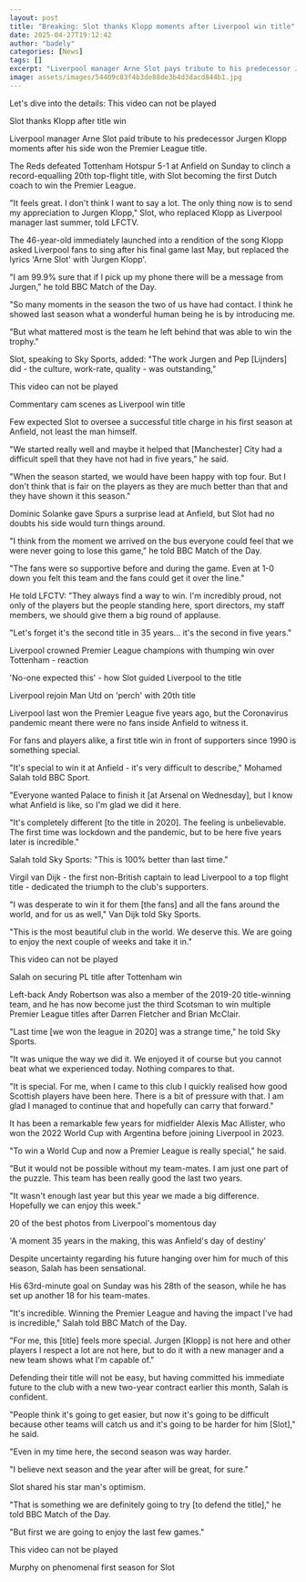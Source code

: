 ```yaml
---
layout: post
title: "Breaking: Slot thanks Klopp moments after Liverpool win title"
date: 2025-04-27T19:12:42
author: "badely"
categories: [News]
tags: []
excerpt: "Liverpool manager Arne Slot pays tribute to his predecessor Jurgen Klopp moments after the club clinched the Premier League title."
image: assets/images/54409c83f4b3de88de3b4d3dacd844b1.jpg
---
```


Let's dive into the details: This video can not be played

Slot thanks Klopp after title win

Liverpool manager Arne Slot paid tribute to his predecessor Jurgen Klopp moments after his side won the Premier League title.

The Reds defeated Tottenham Hotspur 5-1 at Anfield on Sunday to clinch a record-equalling 20th top-flight title, with Slot becoming the first Dutch coach to win the Premier League.

"It feels great. I don't think I want to say a lot. The only thing now is to send my appreciation to Jurgen Klopp," Slot, who replaced Klopp as Liverpool manager last summer, told LFCTV.

The 46-year-old immediately launched into a rendition of the song Klopp asked Liverpool fans to sing after his final game last May, but replaced the lyrics 'Arne Slot' with 'Jurgen Klopp'.

"I am 99.9% sure that if I pick up my phone there will be a message from Jurgen," he told BBC Match of the Day.

"So many moments in the season the two of us have had contact. I think he showed last season what a wonderful human being he is by introducing me. 

"But what mattered most is the team he left behind that was able to win the trophy."

Slot, speaking to Sky Sports, added: "The work Jurgen and Pep [Lijnders] did - the culture, work-rate, quality - was outstanding,"

This video can not be played

Commentary cam scenes as Liverpool win title

Few expected Slot to oversee a successful title charge in his first season at Anfield, not least the man himself.

"We started really well and maybe it helped that [Manchester] City had a difficult spell that they have not had in five years," he said.

"When the season started, we would have been happy with top four. But I don't think that is fair on the players as they are much better than that and they have shown it this season."

Dominic Solanke gave Spurs a surprise lead at Anfield, but Slot had no doubts his side would turn things around.

"I think from the moment we arrived on the bus everyone could feel that we were never going to lose this game," he told BBC Match of the Day.

"The fans were so supportive before and during the game. Even at 1-0 down you felt this team and the fans could get it over the line."

He told LFCTV: "They always find a way to win. I'm incredibly proud, not only of the players but the people standing here, sport directors, my staff members, we should give them a big round of applause.

"Let's forget it's the second title in 35 years... it's the second in five years."

Liverpool crowned Premier League champions with thumping win over Tottenham - reaction

'No-one expected this' - how Slot guided Liverpool to the title

Liverpool rejoin Man Utd on 'perch' with 20th title

Liverpool last won the Premier League five years ago, but the Coronavirus pandemic meant there were no fans inside Anfield to witness it.

For fans and players alike, a first title win in front of supporters since 1990 is something special.

"It's special to win it at Anfield - it's very difficult to describe," Mohamed Salah told BBC Sport.

"Everyone wanted Palace to finish it [at Arsenal on Wednesday], but I know what Anfield is like, so I'm glad we did it here.

"It's completely different [to the title in 2020]. The feeling is unbelievable. The first time was lockdown and the pandemic, but to be here five years later is incredible."

Salah told Sky Sports: "This is 100% better than last time."

Virgil van Dijk - the first non-British captain to lead Liverpool to a top flight title - dedicated the triumph to the club's supporters.

"I was desperate to win it for them [the fans] and all the fans around the world, and for us as well," Van Dijk told Sky Sports.

"This is the most beautiful club in the world. We deserve this. We are going to enjoy the next couple of weeks and take it in."

This video can not be played

Salah on securing PL title after Tottenham win

Left-back Andy Robertson was also a member of the 2019-20 title-winning team, and he has now become just the third Scotsman to win multiple Premier League titles after Darren Fletcher and Brian McClair.

"Last time [we won the league in 2020] was a strange time," he told Sky Sports.

"It was unique the way we did it. We enjoyed it of course but you cannot beat what we experienced today. Nothing compares to that.

"It is special. For me, when I came to this club I quickly realised how good Scottish players have been here. There is a bit of pressure with that. I am glad I managed to continue that and hopefully can carry that forward."

It has been a remarkable few years for midfielder Alexis Mac Allister, who won the 2022 World Cup with Argentina before joining Liverpool in 2023.

"To win a World Cup and now a Premier League is really special," he said. 

"But it would not be possible without my team-mates. I am just one part of the puzzle. This team has been really good the last two years. 

"It wasn't enough last year but this year we made a big difference. Hopefully we can enjoy this week."

20 of the best photos from Liverpool's momentous day

'A moment 35 years in the making, this was Anfield's day of destiny'

Despite uncertainty regarding his future hanging over him for much of this season, Salah has been sensational.

His 63rd-minute goal on Sunday was his 28th of the season, while he has set up another 18 for his team-mates.

"It's incredible. Winning the Premier League and having the impact I've had is incredible," Salah told BBC Match of the Day.

"For me, this [title] feels more special. Jurgen [Klopp] is not here and other players I respect a lot are not here, but to do it with a new manager and a new team shows what I'm capable of."

Defending their title will not be easy, but having committed his immediate future to the club with a new two-year contract earlier this month, Salah is confident.

"People think it's going to get easier, but now it's going to be difficult because other teams will catch us and it's going to be harder for him [Slot]," he said. 

"Even in my time here, the second season was way harder.

"I believe next season and the year after will be great, for sure."

Slot shared his star man's optimism.

"That is something we are definitely going to try [to defend the title]," he told BBC Match of the Day.

"But first we are going to enjoy the last few games."

This video can not be played

Murphy on phenomenal first season for Slot

